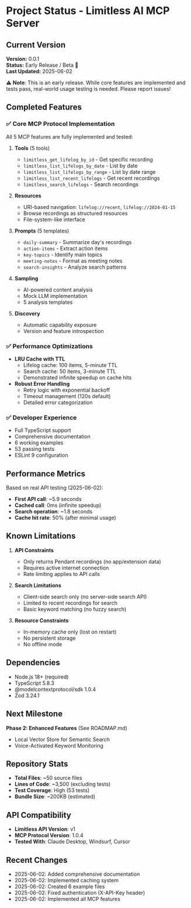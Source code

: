 # Project Status - Limitless AI MCP Server

## Current Version

**Version:** 0.0.1  
**Status:** Early Release / Beta 🚧  
**Last Updated:** 2025-06-02

⚠️ **Note**: This is an early release. While core features are implemented and tests pass, real-world usage testing is needed. Please report issues!

## Completed Features

### ✅ Core MCP Protocol Implementation

All 5 MCP features are fully implemented and tested:

1. **Tools** (5 tools)

   - `limitless_get_lifelog_by_id` - Get specific recording
   - `limitless_list_lifelogs_by_date` - List by date
   - `limitless_list_lifelogs_by_range` - List by date range
   - `limitless_list_recent_lifelogs` - Get recent recordings
   - `limitless_search_lifelogs` - Search recordings

2. **Resources**

   - URI-based navigation: `lifelog://recent`, `lifelog://2024-01-15`
   - Browse recordings as structured resources
   - File-system-like interface

3. **Prompts** (5 templates)

   - `daily-summary` - Summarize day's recordings
   - `action-items` - Extract action items
   - `key-topics` - Identify main topics
   - `meeting-notes` - Format as meeting notes
   - `search-insights` - Analyze search patterns

4. **Sampling**

   - AI-powered content analysis
   - Mock LLM implementation
   - 5 analysis templates

5. **Discovery**
   - Automatic capability exposure
   - Version and feature introspection

### ✅ Performance Optimizations

- **LRU Cache with TTL**
  - Lifelog cache: 100 items, 5-minute TTL
  - Search cache: 50 items, 3-minute TTL
  - Demonstrated infinite speedup on cache hits
- **Robust Error Handling**
  - Retry logic with exponential backoff
  - Timeout management (120s default)
  - Detailed error categorization

### ✅ Developer Experience

- Full TypeScript support
- Comprehensive documentation
- 6 working examples
- 53 passing tests
- ESLint 9 configuration

## Performance Metrics

Based on real API testing (2025-06-02):

- **First API call**: ~5.9 seconds
- **Cached call**: 0ms (infinite speedup)
- **Search operation**: ~1.8 seconds
- **Cache hit rate**: 50% (after minimal usage)

## Known Limitations

1. **API Constraints**

   - Only returns Pendant recordings (no app/extension data)
   - Requires active internet connection
   - Rate limiting applies to API calls

2. **Search Limitations**

   - Client-side search only (no server-side search API)
   - Limited to recent recordings for search
   - Basic keyword matching (no fuzzy search)

3. **Resource Constraints**
   - In-memory cache only (lost on restart)
   - No persistent storage
   - No offline mode

## Dependencies

- Node.js 18+ (required)
- TypeScript 5.8.3
- @modelcontextprotocol/sdk 1.0.4
- Zod 3.24.1

## Next Milestone

**Phase 2: Enhanced Features** (See ROADMAP.md)

- Local Vector Store for Semantic Search
- Voice-Activated Keyword Monitoring

## Repository Stats

- **Total Files**: ~50 source files
- **Lines of Code**: ~3,500 (excluding tests)
- **Test Coverage**: High (53 tests)
- **Bundle Size**: ~200KB (estimated)

## API Compatibility

- **Limitless API Version**: v1
- **MCP Protocol Version**: 1.0.4
- **Tested With**: Claude Desktop, Windsurf, Cursor

## Recent Changes

- 2025-06-02: Added comprehensive documentation
- 2025-06-02: Implemented caching system
- 2025-06-02: Created 6 example files
- 2025-06-02: Fixed authentication (X-API-Key header)
- 2025-06-02: Implemented all MCP features
